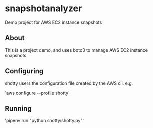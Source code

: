 # snapshotanalyzer
Demo project for AWS EC2 instance snapshots

## About

This is a project demo, and uses boto3 to manage AWS EC2 instance snapshots.

## Configuring

shotty users the configuration file created by the AWS cli. e.g.

'aws configure --profile shotty'

## Running

'pipenv run "python shotty/shotty.py"'
